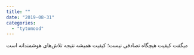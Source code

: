 ```yaml
---
title: ""
date: "2019-08-31"
categories: 
  - "tytomood"
---
```


میگفت کیفیت هیچگاه تصادفی نیست؛ کیفیت همیشه نتیجه تلاش‌های هوشمندانه است
